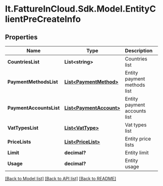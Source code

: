 # It.FattureInCloud.Sdk.Model.EntityClientPreCreateInfo

## Properties

Name | Type | Description | Notes
------------ | ------------- | ------------- | -------------
**CountriesList** | **List&lt;string&gt;** | Countries list | [optional] 
**PaymentMethodsList** | [**List&lt;PaymentMethod&gt;**](PaymentMethod.md) | Entity payment methods list | [optional] 
**PaymentAccountsList** | [**List&lt;PaymentAccount&gt;**](PaymentAccount.md) | Entity payment accounts list | [optional] 
**VatTypesList** | [**List&lt;VatType&gt;**](VatType.md) | Vat types list | [optional] 
**PriceLists** | [**List&lt;PriceList&gt;**](PriceList.md) | Entity price lists | [optional] 
**Limit** | **decimal?** | Entity limit | [optional] 
**Usage** | **decimal?** | Entity usage | [optional] 

[[Back to Model list]](../README.md#documentation-for-models) [[Back to API list]](../README.md#documentation-for-api-endpoints) [[Back to README]](../README.md)

